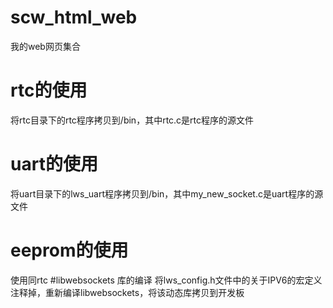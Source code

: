 # scw_html_web
我的web网页集合
# rtc的使用
将rtc目录下的rtc程序拷贝到/bin，其中rtc.c是rtc程序的源文件
# uart的使用
将uart目录下的lws_uart程序拷贝到/bin，其中my_new_socket.c是uart程序的源文件
# eeprom的使用
使用同rtc
#libwebsockets 库的编译
将lws_config.h文件中的关于IPV6的宏定义注释掉，重新编译libwebsockets，将该动态库拷贝到开发板
